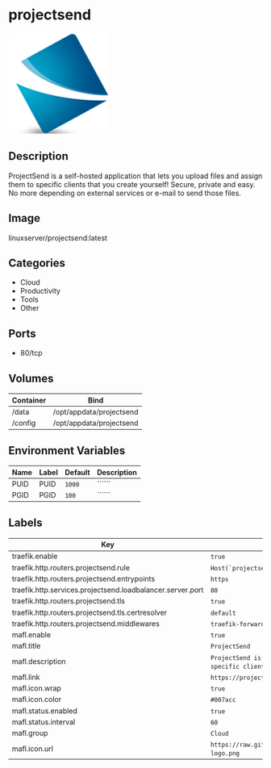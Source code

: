 # projectsend

![Logo](images/projectsend.png)

## Description
ProjectSend is a self\-hosted application that lets you upload files and assign them to specific clients that you create yourself! Secure, private and easy. No more depending on external services or e\-mail to send those files.

## Image
linuxserver/projectsend:latest

## Categories
- Cloud
- Productivity
- Tools
- Other

## Ports
- 80/tcp

## Volumes
| Container | Bind |
|-----------|------|
| /data | /opt/appdata/projectsend |
| /config | /opt/appdata/projectsend |

## Environment Variables
| Name | Label | Default | Description |
|------|-------|---------|-------------|
| PUID | PUID | ```1000``` | `````` |
| PGID | PGID | ```100``` | `````` |

## Labels
| Key | Value |
|-----|-------|
| traefik.enable | ```true``` |
| traefik.http.routers.projectsend.rule | ```Host(`projectsend.{$TRAEFIK_INGRESS_DOMAIN}`)``` |
| traefik.http.routers.projectsend.entrypoints | ```https``` |
| traefik.http.services.projectsend.loadbalancer.server.port | ```80``` |
| traefik.http.routers.projectsend.tls | ```true``` |
| traefik.http.routers.projectsend.tls.certresolver | ```default``` |
| traefik.http.routers.projectsend.middlewares | ```traefik-forward-auth``` |
| mafl.enable | ```true``` |
| mafl.title | ```ProjectSend``` |
| mafl.description | ```ProjectSend is a self-hosted application that lets you upload files and assign them to specific clients that you create yourself!``` |
| mafl.link | ```https://projectsend.{$TRAEFIK_INGRESS_DOMAIN}``` |
| mafl.icon.wrap | ```true``` |
| mafl.icon.color | ```#007acc``` |
| mafl.status.enabled | ```true``` |
| mafl.status.interval | ```60``` |
| mafl.group | ```Cloud``` |
| mafl.icon.url | ```https://raw.githubusercontent.com/Qballjos/portainer_templates/master/Images/projectsend-logo.png``` |


